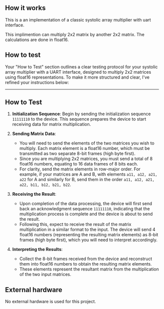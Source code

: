 <!---

This file is used to generate your project datasheet. Please fill in the information below and delete any unused
sections.

You can also include images in this folder and reference them in the markdown. Each image must be less than
512 kb in size, and the combined size of all images must be less than 1 MB.
-->

## How it works

This is a an implementation of a classic systolic array multiplier with uart interface. 

This implimention can multiply 2x2 matrix by another 2x2 matrix. The calculations are done in float16.

## How to test

Your "How to Test" section outlines a clear testing protocol for your systolic array multiplier with a UART interface, designed to multiply 2x2 matrices using float16 representations. To make it more structured and clear, I've refined your instructions below:

---

## How to Test

1. **Initialization Sequence**: Begin by sending the initialization sequence `11111110` to the device. This sequence prepares the device to start receiving data for matrix multiplication.

2. **Sending Matrix Data**:
    - You will need to send the elements of the two matrices you wish to multiply. Each matrix element is a float16 number, which must be transmitted as two separate 8-bit frames (high byte first).
    - Since you are multiplying 2x2 matrices, you must send a total of 8 float16 numbers, equating to 16 data frames of 8 bits each.
    - For clarity, send the matrix elements in row-major order. For example, if your matrices are A and B, with elements `a11, a12, a21, a22` for A and similarly for B, send them in the order `a11, a12, a21, a22, b11, b12, b21, b22`.

3. **Receiving the Result**:
    - Upon completion of the data processing, the device will first send back an acknowledgment sequence `11111110`, indicating that the multiplication process is complete and the device is about to send the result.
    - Following this, expect to receive the result of the matrix multiplication in a similar format to the input. The device will send 4 float16 numbers (representing the resulting matrix elements) as 8-bit frames (high byte first), which you will need to interpret accordingly.

4. **Interpreting the Results**:
    - Collect the 8-bit frames received from the device and reconstruct them into float16 numbers to obtain the resulting matrix elements.
    - These elements represent the resultant matrix from the multiplication of the two input matrices.

## External hardware

No external hardware is used for this project. 